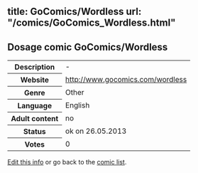 title: GoComics/Wordless
url: "/comics/GoComics_Wordless.html"
---
Dosage comic GoComics/Wordless
-----------------------------------------

<p id="msg"></p>
<script type="text/javascript">
if (window.location.search === '?edit_info_mail=sent_ok') {
  var elem = document.getElementById("msg");
  elem.innerHTML = 'Edited information sucessfully sent for review, which is usually done daily. Thanks!';
  elem.className = 'ok';
}
</script>
<table class="comicinfo">
<tr>
<th>Description</th><td>-</td>
</tr>
<tr>
<th>Website</th><td><a href="http://www.gocomics.com/wordless">http://www.gocomics.com/wordless</a></td>
</tr>
<tr>
<th>Genre</th><td>Other</td>
</tr>
<tr>
<th>Language</th><td>English</td>
</tr>
<tr>
<th>Adult content</th><td>no</td>
</tr>
<tr>
<th>Status</th><td>ok on 26.05.2013</td>
</tr>
<tr>
<th>Votes</th><td>0</td>
</tr>
</table>

[Edit this info](GoComics_Wordless_edit.html) or go back to the [comic list](../comic-index.html).
